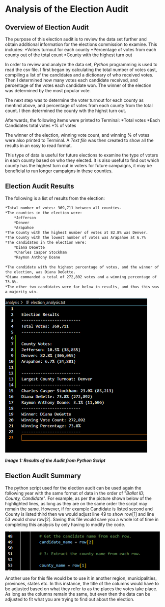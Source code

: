 # Analysis of the Election Audit

## Overview of Election Audit

The purpose of this election audit is to review the data set further and obtain additional information for the elections commission to examine.
This includes:
    *Voters turnout for each county
    *Percentage of votes from each county out of the total count
    *County with the highest turn out

In order to review and analyze the data set, *Python* programming is used to read the csv file. 
I first began by calculating the total number of votes cast, compiling a list of the candidates and a dictionary of who received votes.
Then I determined how many votes each candidate received, and percentage of the votes each candidate won. 
The winner of the election was determined by the most popular vote.

The next step was to determine the voter turnout for each county as mentind above, and percentage of votes from each county from the total count. 
I then determined the county wth the highst turn out.

Afterwards, the following items were printed to Terminal:
    *Total votes
    *Each Candidates total votes
    *% of votes
    
The winner of the election, winning vote count, and winning % of votes were also printed to Terminal.
A *Text file* was then created to show all the results in an easy to read format. 

This type of data is useful for future elections to examine the type of voters in each county based on who they elected. 
It is also useful to find out which county has the highest turn out in voters for future campaigns, it may be beneficial to run longer campaigns in these counties. 


## Election Audit Results

The following is a list of results from the election:

    *Total number of votes: 369,711 between all counties. 
    *The counties in the election were:
        *Jefferson
        *Denver
        *Arapahoe
    *The County with the highest number of votes at 82.8% was Denver. 
    *The County with the lowest number of votes was Arapahoe at 6.7%
    *The candidates in the election were:
        *Diana DeGette
        *Charles Casper Stockham
        *Raymon Anthony Doane

    *The candidate with the highest percentage of votes, and the winner of the election, was Diana DeGette. 
    *Diana commanded a total of 272,892 votes and a winning percentage of 73.8%. 
    *The other two candidates were far below in results, and thus this was a majority win. 

![Election_Analysis](election_analysis_screenshot.png)

***Image 1: Results of the Audit from Python Script***

## Election Audit Summary

The python script used for the election audit can be used again the following year with the same format of data in the order of "*Ballot ID, County, Candidate"*.
For example, as per the picture shown below of the highlighted lines, as long as they are on the same order the script may remain the same. 
However, if for example Candidate is listed second and County is listed third then we would adjust line 49 to show row[1] and line 53 would show row[2]. 
Saving this file would save you a whole lot of time in completing this analysis by only having to modify the code. 

![example1](names_row_screenshot.png)

Another use for this file would be to use it in another region, municipalities, provinces, states etc.
In this instance, the title of the columns would have to be adjusted based on what they refer to as the places the votes take place.
As long as the columns remain the same, but even then the data can be adjusted to fit what you are trying to find out about the election. 


